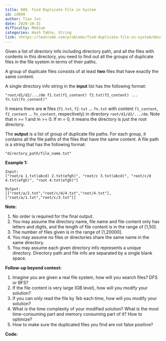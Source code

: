 ```yaml
---
title: 609. Find Duplicate File in System
id: id609
author: Tian Jun
date: 2020-10-31
difficulty: Medium
categories: Hash Table, String
link: <https://leetcode.com/problems/find-duplicate-file-in-system/description/>
---
```


Given a list of directory info including directory path, and all the files
with contents in this directory, you need to find out all the groups of
duplicate files in the file system in terms of their paths.

A group of duplicate files consists of at least **two** files that have
exactly the same content.

A single directory info string in the **input** list has the following format:

`"root/d1/d2/.../dm f1.txt(f1_content) f2.txt(f2_content) ...
fn.txt(fn_content)"`

It means there are **n** files (`f1.txt`, `f2.txt` ... `fn.txt` with content
`f1_content`, `f2_content` ... `fn_content`, respectively) in directory
`root/d1/d2/.../dm`. Note that n >= 1 and m >= 0. If m = 0, it means the
directory is just the root directory.

The **output** is a list of group of duplicate file paths. For each group, it
contains all the file paths of the files that have the same content. A file
path is a string that has the following format:

`"directory_path/file_name.txt"`

**Example 1:**
            
	Input:    ["root/a 1.txt(abcd) 2.txt(efgh)", "root/c 3.txt(abcd)", "root/c/d 4.txt(efgh)", "root 4.txt(efgh)"]    
	Output:      [["root/a/2.txt","root/c/d/4.txt","root/4.txt"],["root/a/1.txt","root/c/3.txt"]]    



**Note:**

  1. No order is required for the final output.
  2. You may assume the directory name, file name and file content only has letters and digits, and the length of file content is in the range of [1,50].
  3. The number of files given is in the range of [1,20000].
  4. You may assume no files or directories share the same name in the same directory.
  5. You may assume each given directory info represents a unique directory. Directory path and file info are separated by a single blank space.



**Follow-up beyond contest:**

  1. Imagine you are given a real file system, how will you search files? DFS or BFS?
  2. If the file content is very large (GB level), how will you modify your solution?
  3. If you can only read the file by 1kb each time, how will you modify your solution?
  4. What is the time complexity of your modified solution? What is the most time-consuming part and memory consuming part of it? How to optimize?
  5. How to make sure the duplicated files you find are not false positive?


**Code:**
